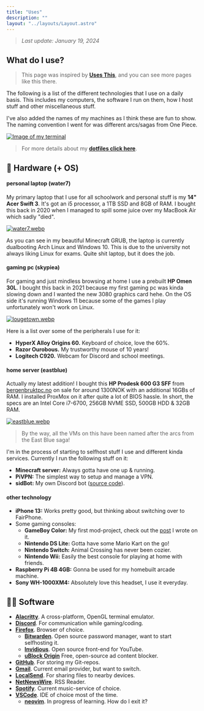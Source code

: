 ```yaml
---
title: "Uses"
description: ""
layout: "../layouts/Layout.astro"
---
```


> *Last update: January 19, 2024*

## What do I use?
> This page was inspired by [**Uses This**](https://usesthis.com/), and you can see more pages like this there.

The following is a list of the  different technologies that I use on a daily basis. This includes my computers, the software I run on them, how I host stuff and other miscellaneous stuff. 

I've also added the names of my machines as I think these are fun to show. The naming convention I went for was different arcs/sagas from One Piece.

[![Image of my terminal](/img/term.webp)](/img/term.webp)

> For more details about my [**dotfiles click here**](https://github.com/SindreKjelsrud/dotfiles).

## 🐧 Hardware (+ OS)

#### personal laptop (water7)

My primary laptop that I use for all schoolwork and personal stuff is my **14" Acer Swift 3**. It's got an i5 processor, a 1TB SSD and 8GB of RAM. I bought this back in 2020 when I managed to spill some juice over my MacBook Air which sadly "died".

[![water7.webp](/img/water7.webp)](/img/water7.webp)

As you can see in my beautiful Minecraft GRUB, the laptop is currently dualbooting Arch Linux and Windows 10. This is due to the university not always liking Linux for exams. Quite shit laptop, but it does the job.

#### gaming pc (skypiea)

For gaming and just mindless browsing at home I use a prebuilt **HP Omen 30L**. I bought this back in 2021 because my first gaming pc was kinda slowing down and I wanted the new 3080 graphics card hehe.  On the OS side it's running Windows 11 because some of the games I play unfortunately won't work on Linux.

[![lougetown.webp](/img/lougetown.webp)](/img/lougetown.webp)

Here is a list over some of the peripherals I use for it:

- **HyperX Alloy Origins 60.** Keyboard of choice, love the 60%.
- **Razor Ourobous.** My trustworthy mouse of 10 years!
- **Logitech C920.** Webcam for Discord and school meetings.

#### home server (eastblue)

Actually my latest addition! I bought this **HP Prodesk 600 G3 SFF** from [bergenbruktpc.no](https://bergenbruktpc.no/) on sale for around 1300NOK with an additional 16GBs of RAM. I installed ProxMox on it after quite a lot of BIOS hassle.  In short, the specs are an Intel Core i7-6700, 256GB NVME SSD, 500GB HDD & 32GB RAM.

[![eastblue.webp](/img/eastblue.webp)](/img/eastblue.webp)

> By the way, all the VMs on this have been named after the arcs from the East Blue saga!

I'm in the process of starting to selfhost stuff I use and different kinda services. Currently I run the following stuff on it:

- **Minecraft server:** Always gotta have one up & running. 
- **PiVPN:** The simplest way to setup and manage a VPN.
- **sidBot:** My own Discord bot ([source code](https://github.com/SindreKjelsrud/sidBot)).


#### other technology

- **iPhone 13:** Works pretty good, but thinking about switching over to FairPhone.
- Some gaming consoles:
    - **GameBoy Color:** My first mod-project, check out the [post](/blog/breathing-new-life-into-my-old-gameboy-color/) I wrote on it.
    - **Nintendo DS Lite:** Gotta have some Mario Kart on the go!
    - **Nintendo Switch:** Animal Crossing has never been cozier.
    - **Nintendo Wii:** Easily the best console for playing at home with friends.
- **Raspberry Pi 4B 4GB:** Gonna be used for my homebuilt arcade machine.
- **Sony WH-1000XM4:** Absolutely love this headset, I use it everyday.

## 🧑‍💻 Software

- [**Alacritty**](https://github.com/alacritty/alacritty). A cross-platform, OpenGL terminal emulator. 
- [**Discord**](https://discord.com/). For communication while gaming/coding.
- [**Firefox**](https://www.mozilla.org/en-US/firefox/new/). Browser of choice.
    - [**Bitwarden**](https://bitwarden.com/). Open source password manager, want to start selfhosting it.
    - [**Invidious**](https://invidious.io/). Open source front-end for YouTube.
    - [**uBlock Origin**](https://ublockorigin.com/) Free, open-source ad content blocker.
- [**GitHub**](https://github.com/). For storing my Git-repos.
- [**Gmail**](https://gmail.com). Current email provider, but want to switch.
- [**LocalSend**](https://localsend.org/#/). For sharing files to nearby devices.
- [**NetNewsWire**](https://netnewswire.com/). RSS Reader.
- [**Spotify**](https://spotify.com/). Current music-service of choice.
- [**VSCode**](https://github.com/microsoft/vscode). IDE of choice most of the time.
    - [**neovim**](https://neovim.io/). In progress of learning. How do I exit it?
